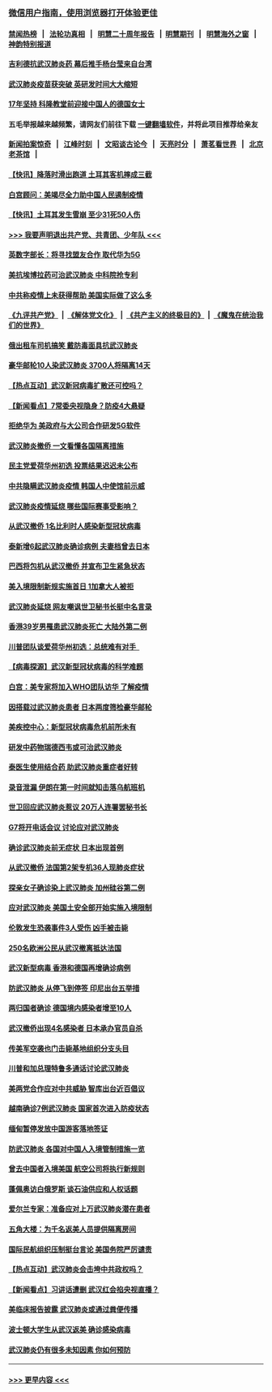 ### [微信用户指南，使用浏览器打开体验更佳](https://github.com/gfw-breaker/banned-news1/blob/master/indexes/wechat-guide.md?t=0)
#### [禁闻热榜](热点新闻.md?t=0)  &nbsp;&nbsp;|&nbsp;&nbsp; [法轮功真相](https://github.com/gfw-breaker/truth/blob/master/README.md?t=0) &nbsp;&nbsp;|&nbsp;&nbsp; [明慧二十周年报告](https://github.com/gfw-breaker/mh-reports/blob/master/README.md?t=0) &nbsp;&nbsp;|&nbsp;&nbsp;[明慧期刊](https://github.com/gfw-breaker/mh-qikan) &nbsp;&nbsp;|&nbsp;&nbsp; [明慧海外之窗](https://github.com/gfw-breaker/mh-news/blob/master/README.md?t=0) &nbsp;&nbsp;|&nbsp;&nbsp; [神韵特别报道](https://github.com/gfw-breaker/mh-news/blob/master/shenyun.md?t=0)
#### [吉利德抗武汉肺炎药 幕后推手杨台莹来自台湾](../pages/nsc418/n11847064.md?t=02060455) 
#### [武汉肺炎疫苗获突破 英研发时间大大缩短](../pages/nsc418/n11846915.md?t=02060455) 
#### [17年坚持 科隆教堂前迎接中国人的德国女士](../pages/nsc418/n11846781.md?t=02060455) 
#### 五毛举报越来越频繁，请网友们前往下载 [一键翻墙软件](https://github.com/gfw-breaker/ssr-accounts)，并将此项目推荐给亲友
#### [新闻拍案惊奇](https://github.com/gfw-breaker/banned-news1/blob/master/pages/link4.md) &nbsp;&nbsp;|&nbsp;&nbsp; [江峰时刻](https://github.com/gfw-breaker/banned-news1/blob/master/pages/link4.md) &nbsp;&nbsp;|&nbsp;&nbsp; [文昭谈古论今](https://github.com/gfw-breaker/banned-news1/blob/master/pages/link4.md) &nbsp;&nbsp;|&nbsp;&nbsp; [天亮时分](https://github.com/gfw-breaker/banned-news1/blob/master/pages/link4.md) &nbsp;&nbsp;|&nbsp;&nbsp; [萧茗看世界](https://github.com/gfw-breaker/banned-news1/blob/master/pages/link4.md) &nbsp;&nbsp;|&nbsp;&nbsp; [北京老茶馆](https://github.com/gfw-breaker/banned-news1/blob/master/pages/link4.md) &nbsp;&nbsp;|&nbsp;&nbsp; 
#### [【快讯】降落时滑出跑道 土耳其客机摔成三截](../pages/nsc418/n11847021.md?t=02060455) 
#### [白宫顾问：美竭尽全力助中国人民遏制疫情](../pages/nsc418/n11846756.md?t=02060455) 
#### [【快讯】土耳其发生雪崩 至少31死50人伤](../pages/nsc418/n11846680.md?t=02060455) 
#### [>>> 我要声明退出共产党、共青团、少年队 <<<](https://github.com/begood0513/goodnews/blob/master/quit/letter.md) 
#### [英数字部长：将寻找盟友合作 取代华为5G](../pages/nsc418/n11846485.md?t=02060455) 
#### [美抗埃博拉药可治武汉肺炎 中科院抢专利](../pages/nsc418/n11846409.md?t=02060455) 
#### [中共称疫情上未获得帮助 美国实际做了这么多](../pages/nsc418/n11846008.md?t=02060455) 
#### [《九评共产党》](https://github.com/begood0513/9ping.md/blob/master/README.md) &nbsp;|&nbsp; [《解体党文化》](../../../../jtdwh.md/blob/master/README.md)  &nbsp;|&nbsp; [《共产主义的终极目的》](../../../../gczydzjmd.md/blob/master/README.md) &nbsp;|&nbsp; [《魔鬼在统治我们的世界》](../../../../mgztzwmdsj.md/blob/master/README.md) 
#### [俄出租车司机搞笑 戴防毒面具抗武汉肺炎](../pages/nsc418/n11845703.md?t=02060455) 
#### [豪华邮轮10人染武汉肺炎 3700人将隔离14天](../pages/nsc418/n11845543.md?t=02060455) 
#### [【热点互动】武汉新冠病毒扩散还可控吗？](../pages/nsc418/n11844750.md?t=02060455) 
#### [【新闻看点】7常委央视隐身？防疫4大悬疑](../pages/nsc418/n11844611.md?t=02060455) 
#### [拒绝华为 美政府与大公司合作研发5G软件](../pages/nsc418/n11844625.md?t=02060455) 
#### [武汉肺炎撤侨 一文看懂各国隔离措施](../pages/nsc418/n11844216.md?t=02060455) 
#### [民主党爱荷华州初选 投票结果迟迟未公布](../pages/nsc418/n11844207.md?t=02060455) 
#### [中共隐瞒武汉肺炎疫情 韩国人中使馆前示威](../pages/nsc418/n11844084.md?t=02060455) 
#### [武汉肺炎疫情延烧 哪些国际赛事受影响？](../pages/nsc418/n11843958.md?t=02060455) 
#### [从武汉撤侨 1名比利时人感染新型冠状病毒](../pages/nsc418/n11843977.md?t=02060455) 
#### [泰新增6起武汉肺炎确诊病例 夫妻档曾去日本](../pages/nsc418/n11843900.md?t=02060455) 
#### [巴西将包机从武汉撤侨 并宣布卫生紧急状态](../pages/nsc418/n11843418.md?t=02060455) 
#### [美入境限制新规实施首日 1加拿大人被拒](../pages/nsc418/n11843058.md?t=02060455) 
#### [武汉肺炎延烧 网友嘲讽世卫秘书长挺中名言录](../pages/nsc418/n11843056.md?t=02060455) 
#### [香港39岁男罹患武汉肺炎死亡 大陆外第二例](../pages/nsc418/n11843026.md?t=02060455) 
#### [川普团队谈爱荷华州初选：总统难有对手  ](../pages/nsc418/n11842867.md?t=02060455) 
#### [【病毒探源】武汉新型冠状病毒的科学难题](../pages/nsc418/n11842176.md?t=02060455) 
#### [白宫：美专家将加入WHO团队访华 了解疫情](../pages/nsc418/n11842198.md?t=02060455) 
#### [因搭载过武汉肺炎患者 日本两度筛检豪华邮轮](../pages/nsc418/n11842447.md?t=02060455) 
#### [美疾控中心：新型冠状病毒危机前所未有](../pages/nsc418/n11842406.md?t=02060455) 
#### [研发中药物瑞德西韦或可治武汉肺炎](../pages/nsc418/n11842100.md?t=02060455) 
#### [泰医生使用结合药 助武汉肺炎重症者好转](../pages/nsc418/n11842096.md?t=02060455) 
#### [录音泄漏 伊朗在第一时间就知击落乌航班机](../pages/nsc418/n11842002.md?t=02060455) 
#### [世卫回应武汉肺炎惹议 20万人连署罢秘书长](../pages/nsc418/n11841664.md?t=02060455) 
#### [G7将开电话会议 讨论应对武汉肺炎](../pages/nsc418/n11841658.md?t=02060455) 
#### [确诊武汉肺炎前无症状 日本出现首例](../pages/nsc418/n11841567.md?t=02060455) 
#### [从武汉撤侨 法国第2架专机36人现肺炎症状](../pages/nsc418/n11841382.md?t=02060455) 
#### [探亲女子确诊染上武汉肺炎 加州硅谷第二例](../pages/nsc418/n11839784.md?t=02060455) 
#### [应对武汉肺炎 美国土安全部开始实施入境限制](../pages/nsc418/n11839729.md?t=02060455) 
#### [伦敦发生恐袭事件3人受伤 凶手被击毙](../pages/nsc418/n11839442.md?t=02060455) 
#### [250名欧洲公民从武汉撤离抵达法国](../pages/nsc418/n11839438.md?t=02060455) 
#### [武汉新型病毒 香港和德国再增确诊病例](../pages/nsc418/n11839381.md?t=02060455) 
#### [防武汉肺炎 从停飞到停签 印尼出台五举措](../pages/nsc418/n11839282.md?t=02060455) 
#### [两归国者确诊 德国境内感染者增至10人](../pages/nsc418/n11839164.md?t=02060455) 
#### [武汉撤侨出现4名感染者 日本承办官员自杀](../pages/nsc418/n11839044.md?t=02060455) 
#### [传美军空袭也门击毙基地组织分支头目](../pages/nsc418/n11839210.md?t=02060455) 
#### [川普和加总理特鲁多通话讨论武汉肺炎](../pages/nsc418/n11839128.md?t=02060455) 
#### [美两党合作应对中共威胁 智库出台近百倡议](../pages/nsc418/n11838437.md?t=02060455) 
#### [越南确诊7例武汉肺炎 国家首次进入防疫状态](../pages/nsc418/n11838860.md?t=02060455) 
#### [缅甸暂停发放中国游客落地签证](../pages/nsc418/n11838730.md?t=02060455) 
#### [防武汉肺炎 各国对中国人入境管制措施一览](../pages/nsc418/n11838726.md?t=02060455) 
#### [曾去中国者入境美国 航空公司将执行新规则](../pages/nsc418/n11838375.md?t=02060455) 
#### [蓬佩奥访白俄罗斯 谈石油供应和人权话题](../pages/nsc418/n11838242.md?t=02060455) 
#### [爱尔兰专家：准备应对上万武汉肺炎潜在患者](../pages/nsc418/n11837978.md?t=02060455) 
#### [五角大楼：为千名返美人员提供隔离房间](../pages/nsc418/n11837831.md?t=02060455) 
#### [国际民航组织压制挺台言论 美国务院严厉谴责](../pages/nsc418/n11837791.md?t=02060455) 
#### [【热点互动】武汉肺炎会击垮中共政权吗？](../pages/nsc418/n11837779.md?t=02060455) 
#### [【新闻看点】习讲话遭删 武汉红会掐央视直播？](../pages/nsc418/n11837573.md?t=02060455) 
#### [美临床报告披露 武汉肺炎或通过粪便传播](../pages/nsc418/n11837626.md?t=02060455) 
#### [波士顿大学生从武汉返美 确诊感染病毒](../pages/nsc418/n11837580.md?t=02060455) 
#### [武汉肺炎仍有很多未知因素 你如何预防](../pages/nsc418/n11837666.md?t=02060455) 

----
#### [ >>> 更早内容 <<< ](../indexes/nsc418-earlier.md)
